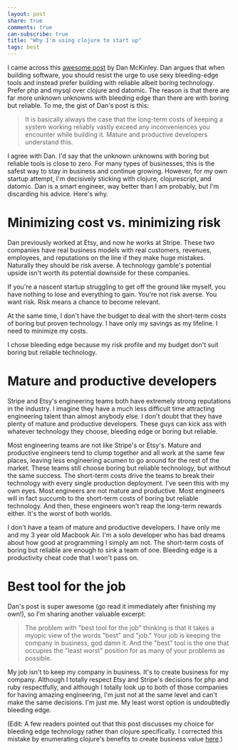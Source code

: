 ```yaml
---
layout: post
share: true
comments: true
can-subscribe: true
title: "Why I'm using clojure to start up"
tags: best
---
```


I came across this <a href="http://mcfunley.com/choose-boring-technology" target="_blank">awesome post</a> by Dan McKinley. Dan argues that when building software, you should resist the urge to use sexy bleeding-edge tools and instead prefer building with reliable albeit boring technology. Prefer php and mysql over clojure and datomic. The reason is that there are far more unknown unknowns with bleeding edge than there are with boring but reliable. To me, the gist of Dan's post is this:

> It is basically always the case that the long-term costs of keeping a system working reliably vastly exceed any inconveniences you encounter while building it. Mature and productive developers understand this.

I agree with Dan. I'd say that the unknown unknowns with boring but reliable tools is close to zero. For many types of businesses, this is the safest way to stay in business and continue growing. However, for my own startup attempt, I'm decisively sticking with clojure, clojurescript, and datomic. Dan is a smart engineer, way better than I am probably, but I'm discarding his advice. Here's why.

# Minimizing cost vs. minimizing risk

Dan previously worked at Etsy, and now he works at Stripe. These two companies have real business models with real customers, revenues, employees, and reputations on the line if they make huge mistakes. Naturally they should be risk averse. A technology gamble's potential upside isn't worth its potential downside for these companies.

If you're a nascent startup struggling to get off the ground like myself, you have nothing to lose and everything to gain. You're not risk averse. You want risk. Risk means a chance to become relevant.

At the same time, I don't have the budget to deal with the short-term costs of boring but proven technology. I have only my savings as my lifeline. I need to minimize my costs.

I chose bleeding edge because my risk profile and my budget don't suit boring but reliable technology.

# Mature and productive developers

Stripe and Etsy's engineering teams both have extremely strong reputations in the industry. I imagine they have a much less difficult time attracting engineering talent than almost anybody else. I don't doubt that they have plenty of mature and productive developers. These guys can kick ass with whatever technology they choose, bleeding edge or boring but reliable.

Most engineering teams are not like Stripe's or Etsy's. Mature and productive engineers tend to clump together and all work at the same few places, leaving less engineering acumen to go around for the rest of the market. These teams still choose boring but reliable technology, but without the same success. The short-term costs drive the teams to break their technology with every single production deployment. I've seen this with my own eyes. Most engineers are not mature and productive. Most engineers will in fact succumb to the short-term costs of boring but reliable technology. And then, these engineers won't reap the long-term rewards either. It's the worst of both worlds.

I don't have a team of mature and productive developers. I have only me and my 3 year old Macbook Air. I'm a solo developer who has bad dreams about how good at programming I simply am not. The short-term costs of boring but reliable are enough to sink a team of one. Bleeding edge is a productivity cheat code that I won't pass on.

# Best tool for the job

Dan's post is super awesome (go read it immediately after finishing my own!), so I'm sharing another valuable excerpt:

> The problem with "best tool for the job" thinking is that it takes a myopic view of the words "best" and "job." Your job is keeping the company in business, god damn it. And the "best" tool is the one that occupies the "least worst" position for as many of your problems as possible.

My job isn't to keep my company in business. It's to create business for my company. Although I totally respect Etsy and Stripe's decisions for php and ruby respectfully, and although I totally look up to both of those companies for having amazing engineering, I'm just not at the same level and can't make the same decisions. I'm just me. My least worst option is undoubtedly bleeding edge.

(Edit: A few readers pointed out that this post discusses my choice for bleeding edge technology rather than clojure specifically. I corrected this mistake by enumerating clojure's benefits to create business value <a href="http://www.dillonforrest.com/startup/the-benefits-of-clojure-for-starting-up/">here</a>.)